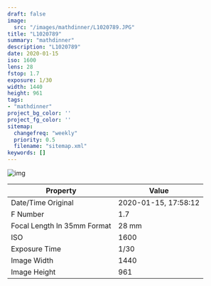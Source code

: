 ```yaml
---
draft: false
image:
  src: "/images/mathdinner/L1020789.JPG"
title: "L1020789"
summary: "mathdinner"
description: "L1020789"
date: 2020-01-15
iso: 1600
lens: 28
fstop: 1.7
exposure: 1/30
width: 1440
height: 961
tags:
- "mathdinner"
project_bg_color: ''
project_fg_color: ''
sitemap:
  changefreq: "weekly"
  priority: 0.5
  filename: "sitemap.xml"
keywords: []
---
```


![img](/images/mathdinner/L1020789.JPG)


Property | Value
---------|------
Date/Time Original              | 2020-01-15, 17:58:12
F Number                        | 1.7
Focal Length In 35mm Format     | 28 mm
ISO                             | 1600
Exposure Time                   | 1/30
Image Width                     | 1440
Image Height                    | 961
